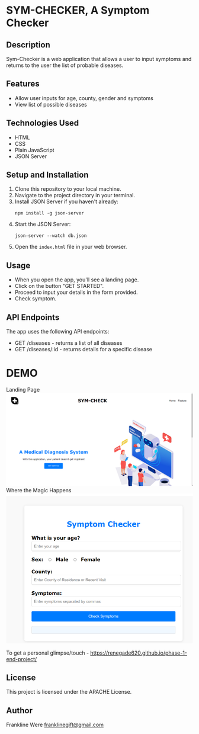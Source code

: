 # SYM-CHECKER, A Symptom Checker

## Description
Sym-Checker is a web application that allows a user to input symptoms and returns to the user the list of probable diseases.

## Features
- Allow user inputs for age, county, gender and symptoms
- View list of possible diseases

## Technologies Used
- HTML
- CSS
- Plain JavaScript
- JSON Server

## Setup and Installation
1. Clone this repository to your local machine.
2. Navigate to the project directory in your terminal.
3. Install JSON Server if you haven't already:
   ```
   npm install -g json-server
   ```
4. Start the JSON Server:
   ```
   json-server --watch db.json
   ```
5. Open the `index.html` file in your web browser.

## Usage
- When you open the app, you'll see a landing page.
- Click on the button "GET STARTED".
- Proceed to input your details in the form provided.
- Check symptom.

## API Endpoints
The app uses the following API endpoints:
- GET /diseases - returns a list of all diseases
- GET /diseases/:id - returns details for a specific disease

# DEMO
Landing Page
![Landing Page](resources/image.png)
Where the Magic Happens
![Check Symptoms Arena](resources/magic.png)

To get a personal glimpse/touch - https://renegade620.github.io/phase-1-end-project/

## License
This project is licensed under the APACHE License.

## Author
Frankline Were
franklinegift@gmail.com